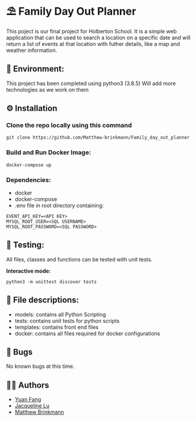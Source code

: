 # ⛱️ Family Day Out Planner
This poject is our final project for Holberton School. It is a simple web application that can be used to search a location on a specific date and will return a list of events at that location with futher details, like a map and weather information.

## 🌳 Environment:
This project has been completed using python3 (3.8.5) Will add more technologies as we work on them

## ⚙️ Installation

### Clone the repo locally using this command
```
git clone https://github.com/Matthew-brinkmann/Family_day_out_planner
```
### Build and Run Docker Image:
```
docker-compose up
```
### Dependencies:
* docker
* docker-compose
* .env file in root directory containing:
```
EVENT_API_KEY=<API KEY>
MYSQL_ROOT_USER=<SQL USERNAME>
MYSQL_ROOT_PASSWORD=<SQL PASSWORD>
```
## 🛂 Testing:
All files, classes and functions can be tested with unit tests.

**Interactive mode:** 
```
python3 -m unittest discover tests
```


## 📁 File descriptions:
- models: contains all Python Scripting
- tests: contains unit tests for python scripts
- templates: contains front end files
- docker: contains all files required for docker configurations

## 🐛 Bugs
No known bugs at this time.
## ✍🏽 Authors
- [Yuan Fang](https://github.com/yuan-fang-228)
- [Jacqueline Lu](https://github.com/Jql11)
- [Matthew Brinkmann](https://github.com/Matthew-brinkmann)
